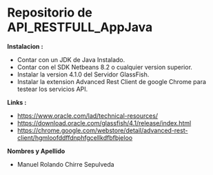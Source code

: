 # Repositorio de API_RESTFULL_AppJava
**Instalacion :**
- Contar con un JDK de Java Instalado.
- Contar con el SDK Netbeans 8.2 o cualquier version superior.
- Instalar la version 4.1.0 del Servidor GlassFish.
- Instalar la extension Advanced Rest Client de google Chrome para testear los servicios API.

**Links :**
- https://www.oracle.com/lad/technical-resources/
- https://download.oracle.com/glassfish/4.1/release/index.html
- https://chrome.google.com/webstore/detail/advanced-rest-client/hgmloofddffdnphfgcellkdfbfbjeloo

**Nombres y Apellido**
- Manuel Rolando Chirre Sepulveda

